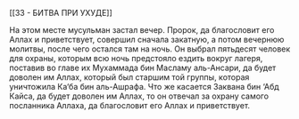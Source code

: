 [[33 - БИТВА ПРИ УХУДЕ]]

На этом месте мусульман застал вечер. Пророк, да благословит его Аллах и приветствует, совершил сначала закатную, а потом вечернюю молитвы, после чего остался там на ночь. Он выбрал пятьдесят человек для охраны, которым всю ночь предстояло ездить вокруг лагеря, поставив во главе их Мухаммада бин Масламу аль-Ансари, да будет доволен им Аллах, который был старшим той группы, которая уничтожила Ка‘ба бин аль-Ашрафа. Что же касается Заквана бин ‘Абд Кайса, да будет доволен им Аллах, то он отвечал за охрану самого посланника Аллаха, да благословит его Аллах и приветствует.


